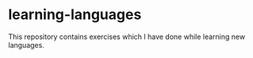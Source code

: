 # learning-languages
This repository contains exercises which I have done while learning new languages.
